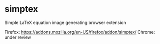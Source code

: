 # simptex
Simple LaTeX equation image generating browser extension

Firefox: https://addons.mozilla.org/en-US/firefox/addon/simptex/
Chrome: under review